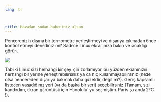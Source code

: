 ```yaml
---
lang: tr



title: Havadan sudan haberiniz olsun
---
```


Pencerenizin dışına bir termometre yerleştirmeyi ve dışarıya çıkmadan önce kontrol etmeyi denediniz mi? Sadece Linux ekranınıza bakın ve sıcaklığı görün.

<img src="Images/weather.png" />

Tabi ki Linux sizi herhangi bir şey için zorlamıyor, bu yüzden ekranınızın herhangi bir yerine yerleştirebilirsiniz ya da hiç kullanmayabilirsiniz (nede olsa pencereden dışarıya bakmak daha güzeldir, değil mi?). 
Geniş kapsamlı listeden yaşadığınız yeri (ya da başka bir yeri) seçebilirsiniz (Tamam, sizi kandırdım, ekran görüntüsü için Honolulu' yu seçmiştim. Paris şu anda 2°C !).





